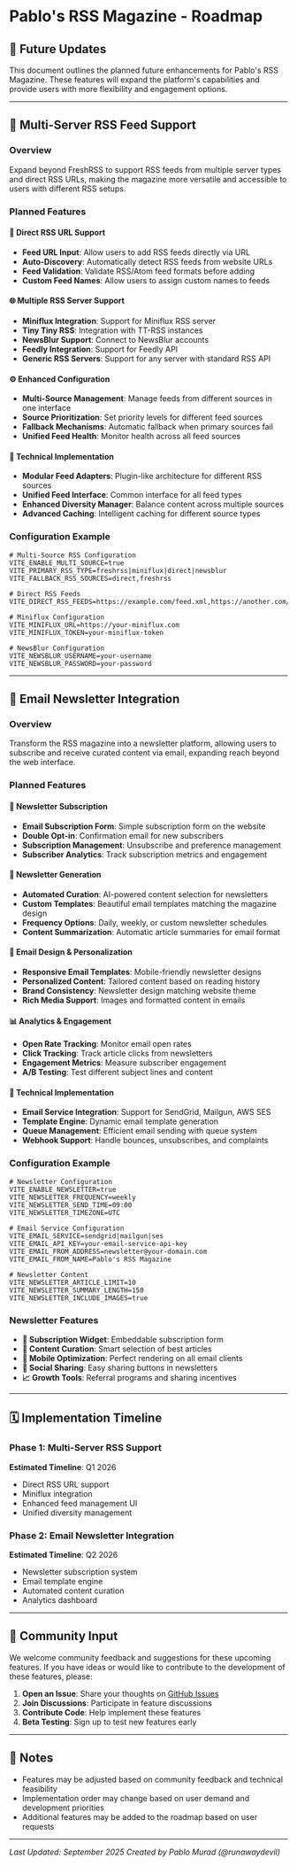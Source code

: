 # Pablo's RSS Magazine - Roadmap

## 🚀 Future Updates

This document outlines the planned future enhancements for Pablo's RSS Magazine. These features will expand the platform's capabilities and provide users with more flexibility and engagement options.

---

## 📡 Multi-Server RSS Feed Support

### Overview
Expand beyond FreshRSS to support RSS feeds from multiple server types and direct RSS URLs, making the magazine more versatile and accessible to users with different RSS setups.

### Planned Features

#### 🔗 Direct RSS URL Support
- **Feed URL Input**: Allow users to add RSS feeds directly via URL
- **Auto-Discovery**: Automatically detect RSS feeds from website URLs
- **Feed Validation**: Validate RSS/Atom feed formats before adding
- **Custom Feed Names**: Allow users to assign custom names to feeds

#### 🌐 Multiple RSS Server Support
- **Miniflux Integration**: Support for Miniflux RSS server
- **Tiny Tiny RSS**: Integration with TT-RSS instances
- **NewsBlur Support**: Connect to NewsBlur accounts
- **Feedly Integration**: Support for Feedly API
- **Generic RSS Servers**: Support for any server with standard RSS API

#### ⚙️ Enhanced Configuration
- **Multi-Source Management**: Manage feeds from different sources in one interface
- **Source Prioritization**: Set priority levels for different feed sources
- **Fallback Mechanisms**: Automatic fallback when primary sources fail
- **Unified Feed Health**: Monitor health across all feed sources

#### 🔧 Technical Implementation
- **Modular Feed Adapters**: Plugin-like architecture for different RSS sources
- **Unified Feed Interface**: Common interface for all feed types
- **Enhanced Diversity Manager**: Balance content across multiple sources
- **Advanced Caching**: Intelligent caching for different source types

### Configuration Example
```env
# Multi-Source RSS Configuration
VITE_ENABLE_MULTI_SOURCE=true
VITE_PRIMARY_RSS_TYPE=freshrss|miniflux|direct|newsblur
VITE_FALLBACK_RSS_SOURCES=direct,freshrss

# Direct RSS Feeds
VITE_DIRECT_RSS_FEEDS=https://example.com/feed.xml,https://another.com/rss

# Miniflux Configuration
VITE_MINIFLUX_URL=https://your-miniflux.com
VITE_MINIFLUX_TOKEN=your-miniflux-token

# NewsBlur Configuration
VITE_NEWSBLUR_USERNAME=your-username
VITE_NEWSBLUR_PASSWORD=your-password
```

---

## 📧 Email Newsletter Integration

### Overview
Transform the RSS magazine into a newsletter platform, allowing users to subscribe and receive curated content via email, expanding reach beyond the web interface.

### Planned Features

#### 📮 Newsletter Subscription
- **Email Subscription Form**: Simple subscription form on the website
- **Double Opt-in**: Confirmation email for new subscribers
- **Subscription Management**: Unsubscribe and preference management
- **Subscriber Analytics**: Track subscription metrics and engagement

#### 📰 Newsletter Generation
- **Automated Curation**: AI-powered content selection for newsletters
- **Custom Templates**: Beautiful email templates matching the magazine design
- **Frequency Options**: Daily, weekly, or custom newsletter schedules
- **Content Summarization**: Automatic article summaries for email format

#### 🎨 Email Design & Personalization
- **Responsive Email Templates**: Mobile-friendly newsletter designs
- **Personalized Content**: Tailored content based on reading history
- **Brand Consistency**: Newsletter design matching website theme
- **Rich Media Support**: Images and formatted content in emails

#### 📊 Analytics & Engagement
- **Open Rate Tracking**: Monitor email open rates
- **Click Tracking**: Track article clicks from newsletters
- **Engagement Metrics**: Measure subscriber engagement
- **A/B Testing**: Test different subject lines and content

#### 🔧 Technical Implementation
- **Email Service Integration**: Support for SendGrid, Mailgun, AWS SES
- **Template Engine**: Dynamic email template generation
- **Queue Management**: Efficient email sending with queue system
- **Webhook Support**: Handle bounces, unsubscribes, and complaints

### Configuration Example
```env
# Newsletter Configuration
VITE_ENABLE_NEWSLETTER=true
VITE_NEWSLETTER_FREQUENCY=weekly
VITE_NEWSLETTER_SEND_TIME=09:00
VITE_NEWSLETTER_TIMEZONE=UTC

# Email Service Configuration
VITE_EMAIL_SERVICE=sendgrid|mailgun|ses
VITE_EMAIL_API_KEY=your-email-service-api-key
VITE_EMAIL_FROM_ADDRESS=newsletter@your-domain.com
VITE_EMAIL_FROM_NAME=Pablo's RSS Magazine

# Newsletter Content
VITE_NEWSLETTER_ARTICLE_LIMIT=10
VITE_NEWSLETTER_SUMMARY_LENGTH=150
VITE_NEWSLETTER_INCLUDE_IMAGES=true
```

### Newsletter Features
- **📧 Subscription Widget**: Embeddable subscription form
- **🎯 Content Curation**: Smart selection of best articles
- **📱 Mobile Optimization**: Perfect rendering on all email clients
- **🔗 Social Sharing**: Easy sharing buttons in newsletters
- **📈 Growth Tools**: Referral programs and sharing incentives

---

## 🗓️ Implementation Timeline

### Phase 1: Multi-Server RSS Support
**Estimated Timeline**: Q1 2026
- Direct RSS URL support
- Miniflux integration
- Enhanced feed management UI
- Unified diversity management

### Phase 2: Email Newsletter Integration
**Estimated Timeline**: Q2 2026
- Newsletter subscription system
- Email template engine
- Automated content curation
- Analytics dashboard

---

## 🤝 Community Input

We welcome community feedback and suggestions for these upcoming features. If you have ideas or would like to contribute to the development of these features, please:

1. **Open an Issue**: Share your thoughts on [GitHub Issues](https://github.com/runawaydevil/pablos-rss-magazine/issues)
2. **Join Discussions**: Participate in feature discussions
3. **Contribute Code**: Help implement these features
4. **Beta Testing**: Sign up to test new features early

---

## 📝 Notes

- Features may be adjusted based on community feedback and technical feasibility
- Implementation order may change based on user demand and development priorities
- Additional features may be added to the roadmap based on user requests

---

*Last Updated: September 2025*
*Created by Pablo Murad (@runawaydevil)*